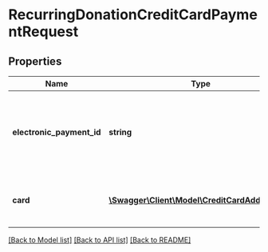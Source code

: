 # RecurringDonationCreditCardPaymentRequest

## Properties
Name | Type | Description | Notes
------------ | ------------- | ------------- | -------------
**electronic_payment_id** | **string** | The electronic payment ID which uniquely identifies a saved card to charge.  You must include either the ElectronicPaymentId or the Card object. | [optional] 
**card** | [**\Swagger\Client\Model\CreditCardAddRequest**](CreditCardAddRequest.md) | The credit card to charge.  You must provide either the ElectronicPaymentId or the Card. | [optional] 

[[Back to Model list]](../README.md#documentation-for-models) [[Back to API list]](../README.md#documentation-for-api-endpoints) [[Back to README]](../README.md)


